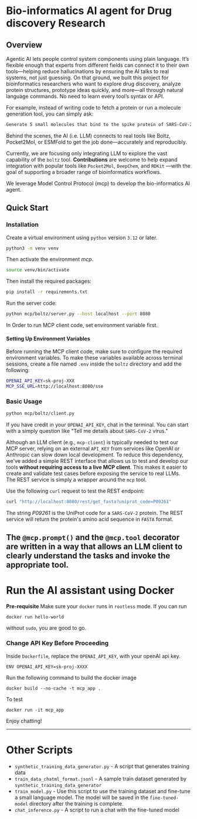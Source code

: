 # Bio-informatics AI agent for Drug discovery Research

## Overview

Agentic AI lets people control system components using plain language. It’s flexible enough that experts from different
fields can connect it to their own tools—helping reduce hallucinations by ensuring the AI talks to real systems, not
just guessing. On that ground, we built this project for bioinformatics researchers who want to explore drug discovery,
analyze protein structures, prototype ideas quickly, and more—all through natural language commands. No need to learn
every tool’s syntax or API.

For example, instead of writing code to fetch a protein or run a molecule generation tool, you can simply ask:

```bash
Generate 5 small molecules that bind to the spike protein of SARS-CoV-2.
```

Behind the scenes, the AI (i.e. LLM) connects to real tools like Boltz, Pocket2Mol, or ESMFold to get the job
done—accurately and reproducibly.

Currently, we are focusing only integrating LLM to explore the vast capability of the `boltz` tool. **Contributions**
are welcome to help expand integration with popular tools like `Pocket2Mol`, `DeepChem`, and `RDKit` —with the goal of
supporting a broader range of bioinformatics workflows.

We leverage Model Control Protocol (mcp) to develop the bio-informatics AI agent.

## Quick Start

### Installation

Create a virtual environment using `python` version `3.12` or later.

```bash
python3 -m venv venv
```

Then activate the environment *mcp*.

```bash
source venv/bin/activate
```

Then install the required packages:

```bash
pip install -r requirements.txt
```

Run the server code:

```bash
python mcp/boltz/server.py --host localhost --port 8080
```

In Order to run MCP client code, set environment variable first.

#### Setting Up Environment Variables

Before running the MCP client code, make sure to configure the required environment variables.
To make these variables available across terminal sessions, create a file named `.env` inside the `boltz` directory and
add the following:

```bash
OPENAI_API_KEY=sk-proj-XXX
MCP_SSE_URL=http://localhost:8080/sse
```

### Basic Usage

```bash
python mcp/boltz/client.py
```

If you have credit in your `OPENAI_API_KEY`, chat in the terminal. You can start with a simply question like "Tell me
details about `SARS-CoV-2` virus."

Although an LLM client (e.g., `mcp-client`) is typically needed to test our MCP server, relying on an external `API_KEY`
from services like OpenAI or Anthropic can slow down local development. To reduce this dependency, we've added a simple
REST interface that allows us to test and develop our tools **without requiring access to a live MCP client**. This
makes it easier to create and validate test cases before exposing the service to real LLMs. The REST service is simply a
wrapper around the `mcp` tool.

Use the following `curl` request to test the REST endpoint:

```bash
curl "http://localhost:8080/rest/get_fasta?uniprot_code=P09261"
```

The string *P09261* is the UniProt code for a `SARS-CoV-2` protein.
The REST service will return the protein's amino acid sequence in `FASTA` format.

The `@mcp.prompt()` and the `@mcp.tool` decorator are written in a way that allows an LLM client to clearly understand the tasks and invoke the appropriate tool.
---
# Run the AI assistant using Docker

**Pre-requisite** Make sure your `docker` runs in `rootless` mode. If you can run

```
docker run hello-world
```

without `sudo`, you are good to go.

### Change API Key Before Proceeding

Inside `Dockerfile`, replace the `OPENAI_API_KEY`, with your openAI api key.

```
ENV OPENAI_API_KEY=sk-proj-XXXX
```

Run the following command to build the docker image

```
docker build --no-cache -t mcp_app .
```

To test

```
docker run -it mcp_app
```

Enjoy chatting!

---
# Other Scripts

- `synthetic_training_data_generator.py` - A script that generates training data
- `train_data_chatml_format.jsonl` - A sample train dataset generated by `synthetic_training_data_generator`
- `train_model.py` - Use this script to use the training dataset and fine-tune a small language model. The model will be
  saved in the `fine-tuned-model` directory after the training is complete.
- `chat_inference.py` - A script to run a chat with the fine-tuned model
